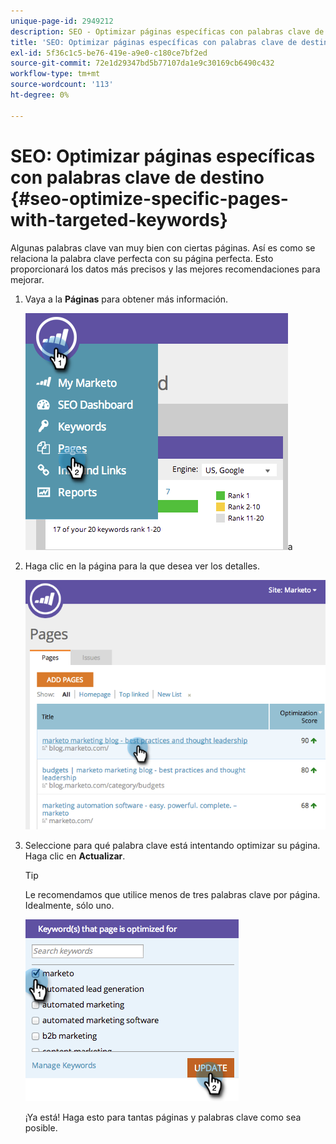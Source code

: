 ```yaml
---
unique-page-id: 2949212
description: SEO - Optimizar páginas específicas con palabras clave de destino - Documentos de Marketo - Documentación del producto
title: 'SEO: Optimizar páginas específicas con palabras clave de destino'
exl-id: 5f36c1c5-be76-419e-a9e0-c180ce7bf2ed
source-git-commit: 72e1d29347bd5b77107da1e9c30169cb6490c432
workflow-type: tm+mt
source-wordcount: '113'
ht-degree: 0%

---
```


# SEO: Optimizar páginas específicas con palabras clave de destino {#seo-optimize-specific-pages-with-targeted-keywords}

Algunas palabras clave van muy bien con ciertas páginas. Así es como se relaciona la palabra clave perfecta con su página perfecta. Esto proporcionará los datos más precisos y las mejores recomendaciones para mejorar.

1. Vaya a la **Páginas** para obtener más información.

   ![](assets/image2014-9-18-12-3a52-3a28.png)a

1. Haga clic en la página para la que desea ver los detalles.

   ![](assets/image2014-9-18-12-3a52-3a41.png)

1. Seleccione para qué palabra clave está intentando optimizar su página. Haga clic en **Actualizar**.

   >[!TIP]
   >
   >Le recomendamos que utilice menos de tres palabras clave por página. Idealmente, sólo uno.

   ![](assets/image2014-9-18-12-3a52-3a46.png)

   ¡Ya está! Haga esto para tantas páginas y palabras clave como sea posible.
